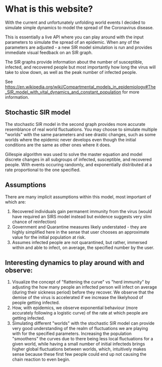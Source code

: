 # What is this website?
With the current and unfortunately unfolding world events I decided to simulate simple dynamics to model the spread of the Coronavirus disease. 

This is essentially a live API where you can play around with the input parameters to simulate the spread of an epidemic. When any of the parameters are adjusted - a new SIR model simulation is run and provides immediate visual feedback on an SIR graph. 

The SIR graphs provide information about the number of susceptible, infected, and recovered people but most importantly how long the virus will take to slow down, as well as the peak number of infected people. 

See https://en.wikipedia.org/wiki/Compartmental_models_in_epidemiology#The_SIR_model_with_vital_dynamics_and_constant_population for more information.

## Stochastic SIR model
The stochastic SIR model in the second graph provides more accurate resemblance of real world fluctuations. You may choose to simulate multiple "worlds" with the same parameters and see drastic changes, such as some worlds where the epidemic never develops even though the initial conditions are the same as other ones where it does.

Gillespie algorithm was used to solve the master equation and model discrete changes in all subgroups of infected, susceptible, and recovered people. With events occuring randomly, and exponentially distributed at a rate proportional to the one specified.

## Assumptions
There are many implicit assumptions within this model, most important of which are:
1) Recovered individuals gain permanent immunity from the virus (would have required an SIRS model instead but evidence suggests very slim chance of reinfection)
2) Government and Quarantine measures likely understated - they are highly simplified here in the sense that user chooses an approximate value for the initial population at risk.
3) Assumes infected people are not quarantined, but rather, immersed within and able to infect, on average, the specified number by the user.

## Interesting dynamics to play around with and observe:
1) Visualize the concept of "flattening the curve" vs "herd immunity" by adjusting the how many people an infected person will infect on average (during their sickness period) before they recover. We observe that the demise of the virus is accelerated if we increase the likelyhood of people getting infected.
2) How, with epidemics, we observe exponential behaviour (more accurately following a logistic curve) of the rate at which people are getting infected.
3) Simulating different "worlds" with the stochastic SIR model can provide very good understanding of the realm of fluctuations we are playing with for the specified parameters. Increasing the population "smoothens" the curves due to there being less local fluctuations for a given world, while having a small number of initial infecteds brings higher global fluctuations between worlds, which, intuitively makes sense because these first few people could end up not causing the chain reaction to even begin.
